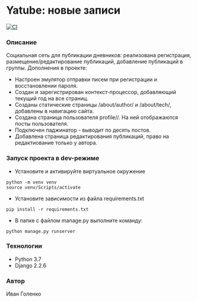 # Yatube: новые записи

[![CI](https://github.com/yandex-praktikum/hw03_forms/actions/workflows/python-app.yml/badge.svg?branch=master)](https://github.com/yandex-praktikum/hw03_forms/actions/workflows/python-app.yml)

### Описание
Социальная сеть для публикации дневников: реализована регистрация, размещение/редактирование публикаций, добавление публикаций в группы.
Дополнения в проекте:
- Настроен эмулятор отправки писем при регистрации и восстановлении пароля.
- Создан и зарегистрирован контекст-процессор, добавляющий текущий год на все страниц. 
- Созданы статические страницы /about/author/ и /about/tech/, добавлены в навигацию сайта.
- Создана страница пользователя profile/<username>/. На ней отображаются посты пользователя.
- Подключен паджинатор - выводит по десять постов.
- Добавлена страница редактирования публикаций, право на редактиование только у автора.

### Запуск проекта в dev-режиме
- Установите и активируйте виртуальное окружение
```
python -m venv venv
source venv/Scripts/activate
```
- Установите зависимости из файла requirements.txt
```
pip install -r requirements.txt
``` 
- В папке с файлом manage.py выполните команду:
```
python manage.py runserver
```
### Технологии
- Python 3.7
- Django 2.2.6

### Автор
Иван Голенко
